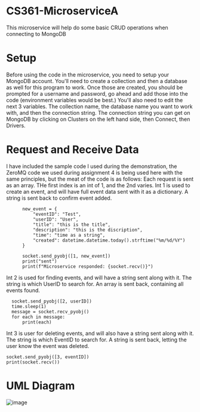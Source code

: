 # CS361-MicroserviceA
This microservice will help do some basic CRUD operations when connecting to MongoDB

# Setup
Before using the code in the microservice, you need to setup your MongoDB account. You'll need to create a collection and then a database as well for this program to work.
Once those are created, you should be prompted for a username and password, go ahead and add those into the code (environment variables would be best.)
You'll also need to edit the next 3 variables. The collection name, the database name you want to work with, and then the connection string. The connection string you can get
on MongoDB by clicking on Clusters on the left hand side, then Connect, then Drivers.

# Request and Receive Data

I have included the sample code I used during the demonstration, the ZeroMQ code we used during assignment 4 is being used here with the same principles,
but the meat of the code is as follows:
Each request is sent as an array. THe first index is an int of 1, and the 2nd varies.
  Int 1 is used to create an event, and will have full event data sent with it as a dictionary. A string is sent back to confirm event added.
  ```
        new_event = {
            "eventID": "Test",
            "userID": "User",
            "title": "this is the title",
            "description": "this is the discription",
            "time": "time as a string",
            "created": datetime.datetime.today().strftime("%m/%d/%Y")
        }

        socket.send_pyobj([1, new_event])
        print("sent")
        print(f"Microservice responded: {socket.recv()}")
```
  Int 2 is used for finding events, and will have a string sent along with it. The string is which UserID to search for. An array is sent back, containing all events found.
  ```
    socket.send_pyobj([2, userID])
    time.sleep(1)
    message = socket.recv_pyobj()
    for each in message:
        print(each)
  ```
  
  Int 3 is user for deleting events, and will also have a string sent along with it. The string is which EventID to search for. A string is sent back, letting the user know the event was deleted.
  ```
  socket.send_pyobj([3, eventID])
  print(socket.recv())
  ```

# UML Diagram
![image](https://github.com/user-attachments/assets/c3c5c0c8-81e9-4a10-b7cd-5a1564824860)
